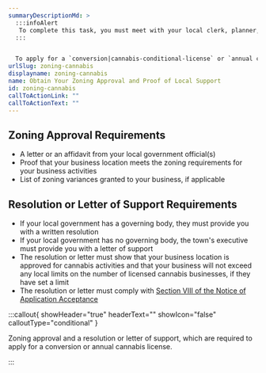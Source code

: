 ```yaml
---
summaryDescriptionMd: >
  :::infoAlert
   To complete this task, you must meet with your local clerk, planner, engineer, and zoning officer.
  :::


  To apply for a `conversion|cannabis-conditional-license` or `annual cannabis license|cannabis-annual-license`, you need zoning approval and proof that your local government approves and is in support of your cannabis business. The proof can be a resolution or letter of support from your local government.
urlSlug: zoning-cannabis
displayname: zoning-cannabis
name: Obtain Your Zoning Approval and Proof of Local Support
id: zoning-cannabis
callToActionLink: ""
callToActionText: ""
---
```


## Zoning Approval Requirements

- A letter or an affidavit from your local government official(s)
- Proof that your business location meets the zoning requirements for your business activities
- List of zoning variances granted to your business, if applicable

## Resolution or Letter of Support Requirements

- If your local government has a governing body, they must provide you with a written resolution
- If your local government has no governing body, the town's executive must provide you with a letter of support
- The resolution or letter must show that your business location is approved for cannabis activities and that your business will not exceed any local limits on the number of licensed cannabis businesses, if they have set a limit
- The resolution or letter must comply with [Section VIII of the Notice of Application Acceptance](https://www.nj.gov/cannabis/documents/businesses/personal-use/Final%20Notice%20of%20Application%20Acceptance.pdf)

:::callout{ showHeader="true" headerText="" showIcon="false" calloutType="conditional" }


Zoning approval and a resolution or letter of support, which are required to apply for a conversion or annual cannabis license.


:::

